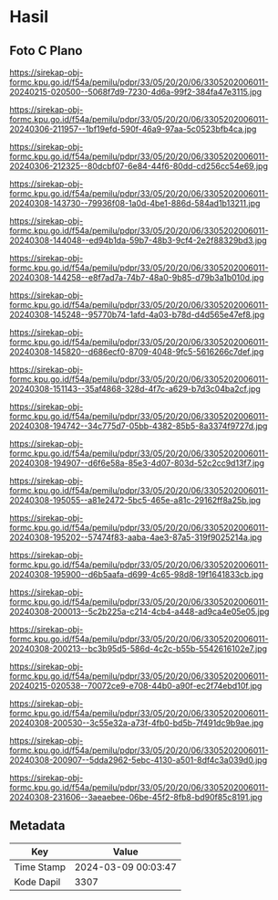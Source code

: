 # Hasil

## Foto C Plano

https://sirekap-obj-formc.kpu.go.id/f54a/pemilu/pdpr/33/05/20/20/06/3305202006011-20240215-020500--5068f7d9-7230-4d6a-99f2-384fa47e3115.jpg

https://sirekap-obj-formc.kpu.go.id/f54a/pemilu/pdpr/33/05/20/20/06/3305202006011-20240306-211957--1bf19efd-590f-46a9-97aa-5c0523bfb4ca.jpg

https://sirekap-obj-formc.kpu.go.id/f54a/pemilu/pdpr/33/05/20/20/06/3305202006011-20240306-212325--80dcbf07-6e84-44f6-80dd-cd256cc54e69.jpg

https://sirekap-obj-formc.kpu.go.id/f54a/pemilu/pdpr/33/05/20/20/06/3305202006011-20240308-143730--79936f08-1a0d-4be1-886d-584ad1b13211.jpg

https://sirekap-obj-formc.kpu.go.id/f54a/pemilu/pdpr/33/05/20/20/06/3305202006011-20240308-144048--ed94b1da-59b7-48b3-9cf4-2e2f88329bd3.jpg

https://sirekap-obj-formc.kpu.go.id/f54a/pemilu/pdpr/33/05/20/20/06/3305202006011-20240308-144258--e8f7ad7a-74b7-48a0-9b85-d79b3a1b010d.jpg

https://sirekap-obj-formc.kpu.go.id/f54a/pemilu/pdpr/33/05/20/20/06/3305202006011-20240308-145248--95770b74-1afd-4a03-b78d-d4d565e47ef8.jpg

https://sirekap-obj-formc.kpu.go.id/f54a/pemilu/pdpr/33/05/20/20/06/3305202006011-20240308-145820--d686ecf0-8709-4048-9fc5-5616266c7def.jpg

https://sirekap-obj-formc.kpu.go.id/f54a/pemilu/pdpr/33/05/20/20/06/3305202006011-20240308-151143--35af4868-328d-4f7c-a629-b7d3c04ba2cf.jpg

https://sirekap-obj-formc.kpu.go.id/f54a/pemilu/pdpr/33/05/20/20/06/3305202006011-20240308-194742--34c775d7-05bb-4382-85b5-8a3374f9727d.jpg

https://sirekap-obj-formc.kpu.go.id/f54a/pemilu/pdpr/33/05/20/20/06/3305202006011-20240308-194907--d6f6e58a-85e3-4d07-803d-52c2cc9d13f7.jpg

https://sirekap-obj-formc.kpu.go.id/f54a/pemilu/pdpr/33/05/20/20/06/3305202006011-20240308-195055--a81e2472-5bc5-465e-a81c-29162ff8a25b.jpg

https://sirekap-obj-formc.kpu.go.id/f54a/pemilu/pdpr/33/05/20/20/06/3305202006011-20240308-195202--57474f83-aaba-4ae3-87a5-319f9025214a.jpg

https://sirekap-obj-formc.kpu.go.id/f54a/pemilu/pdpr/33/05/20/20/06/3305202006011-20240308-195900--d6b5aafa-d699-4c65-98d8-19f1641833cb.jpg

https://sirekap-obj-formc.kpu.go.id/f54a/pemilu/pdpr/33/05/20/20/06/3305202006011-20240308-200013--5c2b225a-c214-4cb4-a448-ad9ca4e05e05.jpg

https://sirekap-obj-formc.kpu.go.id/f54a/pemilu/pdpr/33/05/20/20/06/3305202006011-20240308-200213--bc3b95d5-586d-4c2c-b55b-5542616102e7.jpg

https://sirekap-obj-formc.kpu.go.id/f54a/pemilu/pdpr/33/05/20/20/06/3305202006011-20240215-020538--70072ce9-e708-44b0-a90f-ec2f74ebd10f.jpg

https://sirekap-obj-formc.kpu.go.id/f54a/pemilu/pdpr/33/05/20/20/06/3305202006011-20240308-200530--3c55e32a-a73f-4fb0-bd5b-7f491dc9b9ae.jpg

https://sirekap-obj-formc.kpu.go.id/f54a/pemilu/pdpr/33/05/20/20/06/3305202006011-20240308-200907--5dda2962-5ebc-4130-a501-8df4c3a039d0.jpg

https://sirekap-obj-formc.kpu.go.id/f54a/pemilu/pdpr/33/05/20/20/06/3305202006011-20240308-231606--3aeaebee-06be-45f2-8fb8-bd90f85c8191.jpg


## Metadata

| Key        | Value               |
| ---------- | ------------------- |
| Time Stamp | 2024-03-09 00:03:47 |
| Kode Dapil | 3307                |



